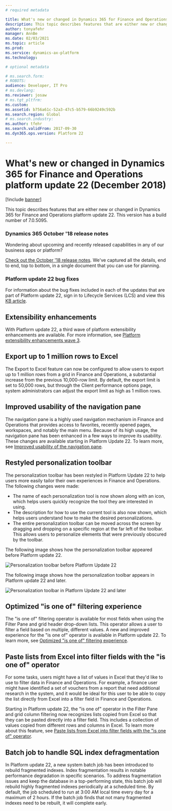 ```yaml
---
# required metadata

title: What's new or changed in Dynamics 365 for Finance and Operations platform update 22 (December 2018)
description: This topic describes features that are either new or changed in Dynamics 365 for Finance and Operation platform update 22 (December 2018). 
author: tonyafehr
manager: AnnBe
ms.date: 02/03/2021
ms.topic: article
ms.prod: 
ms.service: dynamics-ax-platform
ms.technology: 

# optional metadata

# ms.search.form: 
# ROBOTS: 
audience: Developer, IT Pro
# ms.devlang: 
ms.reviewer: josaw
# ms.tgt_pltfrm: 
ms.custom: 
ms.assetid: b756a61c-52a3-47c5-b579-66b9249c592b
ms.search.region: Global
# ms.search.industry: 
ms.author: tfehr
ms.search.validFrom: 2017-09-30 
ms.dyn365.ops.version: Platform 22

---
```

# What's new or changed in Dynamics 365 for Finance and Operations platform update 22 (December 2018)

[!include [banner](../includes/banner.md)]


This topic describes features that are either new or changed in Dynamics 365 for Finance and Operations platform update 22. This version has a build number of 7.0.5095.

### Dynamics 365 October '18 release notes

Wondering about upcoming and recently released capabilities in any of our business apps or platform?

[Check out the October '18 release notes](https://go.microsoft.com/fwlink/?linkid=870424). We've captured all the details, end to end, top to bottom, in a single document that you can use for planning.

### Platform update 22 bug fixes

For information about the bug fixes included in each of the updates that are part of Platform update 22, sign in to Lifecycle Services (LCS) and view this [KB article](https://go.microsoft.com/fwlink/?linkid=2037790).

## Extensibility enhancements

With Platform update 22, a third wave of platform extensibility enhancements are available. For more information, see [Platform extensibility enhancements wave 3](https://docs.microsoft.com/business-applications-release-notes/October18/dynamics365-finance-operations/platform-extensibility3).

## Export up to 1 million rows to Excel

The Export to Excel feature can now be configured to allow users to export up to 1 million rows from a grid in Finance and Operations, a substantial increase from the previous 10,000-row limit. By default, the export limit is set to 50,000 rows, but through the Client performance options page, system administrators can adjust the export limit as high as 1 million rows.

## Improved usability of the navigation pane

The navigation pane is a highly used navigation mechanism in Finance and Operations that provides access to favorites, recently opened pages, workspaces, and notably the main menu. Because of its high usage, the navigation pane has been enhanced in a few ways to improve its usability. These changes are available starting in Platform Update 22. To learn more, see [Improved usability of the navigation pane](https://docs.microsoft.com/business-applications-release-notes/October18/dynamics365-finance-operations/updated-navigation-pane).

## Restyled personalization toolbar

The personalization toolbar has been restyled in Platform Update 22 to help users more easily tailor their own experiences in Finance and Operations. The following changes were made:

- The name of each personalization tool is now shown along with an icon, which helps users quickly recognize the tool they are interested in using.
- The description for how to use the current tool is also now shown, which helps users understand how to make the desired personalizations.
- The entire personalization toolbar can be moved across the screen by dragging and dropping on a specific region at the far left of the toolbar. This allows users to personalize elements that were previously obscured by the toolbar.

The following image shows how the personalization toolbar appeared before Platform update 22.

![Personalization toolbar before Platform Update 22](media/oldPersonalizationToolbar.png "Personalization toolbar before Platform Update 22")

The following image shows how the personalization toolbar appears in Platform update 22 and later.

![Personalization toolbar in Platform Update 22 and later](media/restyledPersonalizationToolbar.png "Personalization toolbar in Platform Update 22 and later]")

## Optimized "is one of" filtering experience

The "is one of" filtering operator is available for most fields when using the Filter Pane and grid header drop-down lists. This operator allows a user to filter a field based on multiple, different values. A new and improved experience for the "is one of" operator is available in Platform update 22. To learn more, see [Optimized "is one of" filtering experience](https://docs.microsoft.com/business-applications-release-notes/October18/dynamics365-finance-operations/improved-isoneof-filtering).

## Paste lists from Excel into filter fields with the "is one of" operator

For some tasks, users might have a list of values in Excel that they'd like to use to filter data in Finance and Operations. For example, a finance user might have identified a set of vouchers from a report that need additional research in the system, and it would be ideal for this user to be able to copy the list directly from Excel into a filter field in Finance and Operations.

Starting in Platform update 22, the "is one of" operator in the Filter Pane and grid column filtering now recognizes lists copied from Excel so that they can be pasted directly into a filter field. This includes a collection of values copied from different rows and columns in Excel. To learn more about this feature, see [Paste lists from Excel into filter fields with the "is one of" operator](https://docs.microsoft.com/business-applications-release-notes/October18/dynamics365-finance-operations/paste-filter-lists-from-excel).

## Batch job to handle SQL index defragmentation
In Platform update 22, a new system batch job has been introduced to rebuild fragmented indexes. Index fragmentation results in notable performance degradation in specific scenarios. To address fragmentation issues and keep the database in a top-performing state, this batch job will rebuild highly fragmented indexes periodically at a scheduled time. By default, the job scheduled to run at 3:00 AM local time every day for a maximum of 2 hours. If the batch job finds that not many fragmented indexes need to be rebuilt, it will complete early.  

